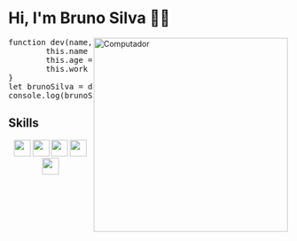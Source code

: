 # Hi, I'm Bruno Silva 👋😃

<img src="https://user-images.githubusercontent.com/102771408/171034419-2bb83d93-19c4-4e21-994c-b1c49a5add75.png" width="350px" align="right" alt="Computador">

<pre>
function dev(name, age, work) {
        this.name = name;
        this.age = age;
        this.work = work;
}
let brunoSilva = dev('Bruno Silva', 21, 'Front-End Developer');
console.log(brunoSilva);
</pre>

## Skills
<!-- ![HTML](https://img.shields.io/badge/HTML5-E34F26?style=for-the-badge&logo=html5&logoColor=white)&nbsp;
![CSS](https://img.shields.io/badge/CSS3-1572B6?style=for-the-badge&logo=css3&logoColor=white)&nbsp;
![JavaScript](https://img.shields.io/badge/JavaScript-F7DF1E?style=for-the-badge&logo=javascript&logoColor=black)&nbsp;
![TypeScript](https://img.shields.io/badge/TypeScript-007ACC?style=for-the-badge&logo=typescript&logoColor=white)&nbsp;
![React.js](https://img.shields.io/badge/React-20232A?style=for-the-badge&logo=react&logoColor=61DAFB)&nbsp; -->
<div align="center">
        <img height="30" src="https://img.shields.io/badge/HTML5-E34F26?style=for-the-badge&logo=html5&logoColor=white">
        <img height="30" src="https://img.shields.io/badge/CSS3-1572B6?style=for-the-badge&logo=css3&logoColor=white">
        <img height="30" src="https://img.shields.io/badge/Sass-CC6699?style=for-the-badge&logo=sass&logoColor=white">
        <img height="30" src="https://img.shields.io/badge/JavaScript-F7DF1E?style=for-the-badge&logo=javascript&logoColor=black">
        <img height="30" src="https://img.shields.io/badge/React-20232A?style=for-the-badge&logo=react&logoColor=61DAFB">
<div/>
